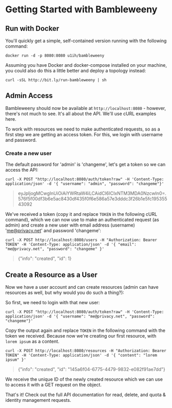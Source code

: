# Getting Started with Bambleweeny

## Run with Docker

You'll quickly get a simple, self-contained version running with the following command:

`docker run -d -p 8080:8080 u1ih/bambleweeny`

Assuming you have Docker and docker-compose installed on your machine, you could also do this a little better and deploy a topology instead:

`curl -sSL http://bit.ly/run-bambleweeny | sh`

## Admin Access

Bambleweeny should now be available at `http://localhost:8080` - however, there's not much to see. It's all about the API. We'll use cURL examples here.

To work with resources we need to make authenticated requests, so as a first step we are getting an access token. For this, we login with username and password.

### Create a new user

The default password for 'admin' is 'changeme', let's get a token so we can access the API:

`curl -X POST "http://localhost:8080/auth/token?raw" -H 'Content-Type: application/json' -d '{ "username": "admin", "password": "changeme"}'`

> eyJpIjogMCwgInUiOiAiYWRtaW4iLCAidCI6ICIxNTM3MDA0NzcwIn0=.576f5f00df3b6e5ac8430df435f0f6e586a57e3dddc3f26b1e5fc19535543092

We've received a token (copy it and replace `TOKEN` in the following cURL command), which we can now use to make an authenticated request (as admin) and create a new user with email address (username) 'me@privacy.net' and password 'changeme':

`curl -X POST http://localhost:8080/users -H "Authorization: Bearer TOKEN" -H 'Content-Type: application/json' -d '{ "email": "me@privacy.net", "password": "changeme" }'`

> {"info": "created", "id": 1}

## Create a Resource as a User

Now we have a user account and can create resources (admin can have resources as well, but why would you do such a thing?):

So first, we need to login with that new user:

`curl -X POST "http://localhost:8080/auth/token?raw" -H 'Content-Type: application/json' -d '{ "username": "me@privacy.net", "password": "changeme"}'`

Copy the output again and replace `TOKEN` in the following command with the token we received. Because now we're creating our first resource, with `lorem ipsum` as a content.

`curl -X POST http://localhost:8080/resources -H "Authorization: Bearer TOKEN" -H 'Content-Type: application/json' -d '{ "content": "lorem ipsum" }'`

> {"info": "created", "id": "145a6f04-6775-4479-9832-e082f91ae7dd"}

We receive the unique ID of the newly created resource which we can use to access it with a GET request on the object.

That's it! Check out the full API documentation for read, delete, and quota & identity management requests.


